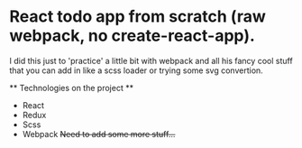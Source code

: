 # React todo app from scratch (raw webpack, no create-react-app).

I did this just to 'practice' a little bit with webpack and all his fancy cool stuff that you can add in like a scss loader or trying some svg convertion.

** Technologies on the project **

- React
- Redux
- Scss
- Webpack
~~Need to add some more stuff...~~
